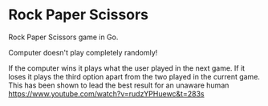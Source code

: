 # Rock Paper Scissors

Rock Paper Scissors game in Go.

Computer doesn't play completely randomly!

If the computer wins it plays what the user played in the next game.
If it loses it plays the third option apart from the two played in the current game.
This has been shown to lead the best result for an unaware human https://www.youtube.com/watch?v=rudzYPHuewc&t=283s
